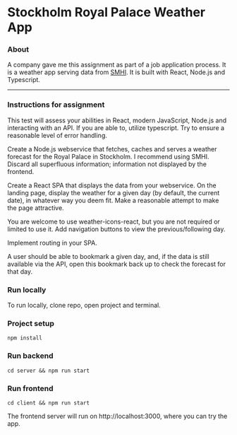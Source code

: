 # Stockholm Royal Palace Weather App #
### About
A company gave me this assignment as part of a job application process. 
It is a weather app serving data from [SMHI](https://opendata-download-metfcst.smhi.se/api/category/pmp3g/version/2/geotype/point/lon/16.158/lat/58.5812/data.json). It is built with React, Node.js and Typescript.

****
### Instructions for assignment
This test will assess your abilities in React, modern JavaScript, Node.js and interacting with an API. If you are able to, utilize typescript. Try to ensure a reasonable level of error handling.

Create a Node.js webservice that fetches, caches and serves a weather forecast for the Royal Palace in Stockholm. I recommend using SMHI. Discard all superfluous information; information not displayed by the frontend.

Create a React SPA that displays the data from your webservice. On the landing page, display the weather for a given day (by default, the current date), in whatever way you deem fit. Make a reasonable attempt to make the page attractive.

You are welcome to use weather-icons-react, but you are not required or limited to use it. Add navigation buttons to view the previous/following day.

Implement routing in your SPA. 

A user should be able to bookmark a given day, and, if the data is still available via the API, open this bookmark back up to check the forecast for that day.

### Run locally
To run locally, clone repo, open project and terminal.

### Project setup
```
npm install
```
### Run backend
```
cd server && npm run start
```
### Run frontend
```
cd client && npm run start
```
The frontend server will run on http://localhost:3000, where you can try the app.
